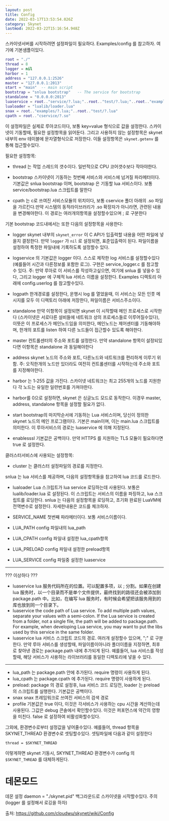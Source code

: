 ```yaml
---
layout: post
title: Config
date: 2022-03-17T13:53:54.026Z
category: Skynet
lastmod: 2022-03-22T15:16:54.948Z
---
```


스카이넷서버를 시작하려면 설정파일이 필요하다. Examples/config 를 참고하자. 여기에 기본샘플이있다.

```lua
root = "./"
thread = 8
logger = nil
harbor = 1
address = "127.0.0.1:2526"
master = "127.0.0.1:2013"
start = "main"	-- main script
bootstrap = "snlua bootstrap"	-- The service for bootstrap
standalone = "0.0.0.0:2013"
luaservice = root.."service/?.lua;"..root.."test/?.lua;"..root.."examples/?.lua"
lualoader = "lualib/loader.lua"
snax = root.."examples/?.lua;"..root.."test/?.lua"
cpath = root.."cservice/?.so"
```

이 설정파일은 실제로 루아코드이다, 보통 key=value 형식으로 값을 설정한다. 스카이넷이 기동할때, 필요한 설정항목을 읽어둔다. 그리고 사용하지 않는 설정항목은 skynet 내부의 env 테이블에 문자열형식으로 저장한다. 이들 설정항목은 `skynet.getenv` 를 통해 접근할수있다.

필요한 설정항목:

* thread 는 작업 스레드의 갯수이다. 일반적으로 CPU 코어갯수보다 작아야한다.

* bootstrap 스카이넷이 기동하는 첫번째 서비스와 서비스에 넘겨질 파라메터이다. 기본값은 snlua bootstrap 이며, bootstrap 은 기동할 lua 서비스이다. 보통 service/bootstrap.lua 스크립트를 말한다

* cpath 는 c로 쓰여진 서비스모듈의 위치이다, 보통 cservice 폴더 아래의 .so 파일을 가르킨다.만약 시스템의 동적라이브러리가 .so 확장자가 아니라면, 관련된 내용을 변경해야한다. 이 경로는 여러개의항목을 설정할수있으며 ; 로 구분한다

기본 bootstrap 코드내에서는 또한 다음의 설정항목을 사용한다:

* logger skynet 내부의 `skynet_error` 이 C API가 입출력할 내용을 어떤 파일에 넣을지 결정한다. 만약 `logger` 가 `nil` 로 설정되면, 표준입출력이 된다. 파일이름을 설정하여 특정한 파일내에 기록하도록 설정할수 있다.

* logservice 의 기본값은 logger 이다. 스스로 제작한 log 서비스를 설정할수있다(예를들어 시간과 다른정보를 포함한 로그). 구현은 service_logger.c 를 참고할 수 있다. 주: 만약 루아로 이 서비스를 작성하고싶으면, 여기에 snlua 를 넣을수 있다, 그리고 logger 에 구체적 lua 서비스 이름을 설정한다. Examples 디렉토리 아래에 config.userlog 를 참고할수있다.

* logpath 한개경로를 설정한다, 운행시 log 를 열었을때, 이 서비스는 모든 인풋 메시지를 모두 이 디렉토리 아래에 저장한다, 파일이름은 서비스주소이다.

* standalone 만약 이항목이 설정되면 skynet 이 시작할때 메인 프로세스로 시작한다 (스카이넷은 서로다른 설비들에 네트워크 상의 프로세스들로 이루어질수있다), 이뜻은 이 프로세스가 메인노드임을 의미한다, 메인노드는 제어센터를 기동해야하며, 한개의 포트를 listen 하여 다른 노드들이 접근할수 있도록 해야한다.

* master 컨트롤센터의 주소와 포트를 설정한다. 만약 standalone 항목이 설정되있다면 이항목은 standalone 과 동일해야한다

* address skynet 노드의 주소와 포트,  다른노드와 네트워크를 편리하게 이루기 위함. 주: 오직한개의 노드만 있더라도 여전히 컨트롤센터를 시작하는데 주소와 포트를 지정해야한다.

* harbor 는 1-255 값을 가진다.  스카이넷 네트워크는 최고 255개의 노드를 지원한다 각 노드는 유일한 일련번호를 가져야한다.

* harbor를 0으로 설정하면, skynet 은 싱글노드 모드로 동작한다. 이경우 master, address, standalone 항목을 설정할 필요가 없다.

* start bootstrap의 마지막순서에 기동하는 Lua 서비스이며, 당신이 정의한 skynet 노드의 메인 프로그램이다. 기본은 main이며, 이는 main.lua 스크립트를 의미한다. 이 루아서비스의 경로는 luaservice 에 의해 지정된다.

* enablesssl 기본값은 공백이다. 만약 HTTPS 를 지원하는 TLS 모듈이 필요하다면 true 로 설정한다.

클러스터서비스에 사용되는 설정항목:

* cluster 는 클러스터 설정파일의 경로를 지정한다.

snlua 는 lua 서비스를 제공하며, 다음의 설정항목들을 참고하여 lua 코드를 로드한다.

* lualoader Lua 스크립트가 lua service 로딩하는데 사용된다. 보통은 lualib/loader.lua 로 설정된다. 이 스크립트는 서비스의 이름을 파징하고, lua 스크립트를 로딩한다. snlua 는 다음의 설정항목을 로딩하고,  초기화 완료된 LuaVM에 전역변수로 설정한다. 자세한내용은 코드를 체크하자.

* SERVICE_NAME 첫번째 파라메터이다. 보통 서비스이름이다.
* LUA_PATH config 파일내의 lua_path 
* LUA_CPATH config 파일내 설정한 lua_cpath항목
* LUA_PRELOAD config 파일내 설정한 preload항목
* LUA_SERVICE config 파일중 설정한 luaservice

---

??? 이상하다 ???
* luaservice lua 服务代码所在的位置。可以配置多项，以 ; 分割。如果在创建 lua 服务时，以一个目录而不是单个文件提供，最终找到的路径还会被添加到 package.path 中。比如，在编写 lua 服务时，有时候会希望把该服务用到的库也放到同一个目录下。  
* luaservice the code path of Lua service. To add multiple path values, separate your values with a semi-colon. If the Lua service is created from a folder, not a single file, the path will be added to package.path. For example, when developing Lua service, you may want to put the libs used by this service in the same folder.  
* luaservice lua 서비스 스크립트 코드의 경로. 여러개 설정할수 있으며, ";" 로 구분한다. 만약 루아 서비스를 생성할때, 파일이름이아니라 폴더이름을 지정하면, 최후로 찾아낸 경로는 package.path 내에 추가되게 된다. 예를들어, lua 서비스를 작성할때, 해당 서비스가 사용하는 라이브러리를 동일한 디렉토리에 넣을 수 있다.  


---


* lua_path 는 package.path 안에 추가된다. require 명령이 사용하게 된다.
* lua_cpath 는 package.cpath 에 추가된다. require 명령이 사용하게 된다.
* preload: package 의 경로 설정후, lua 서비스 코드 로딩전, loader 는 preload 의 스크립트를 실행한다. 기본값은 공백이다.
* snax snax 프레임워크로 쓰여진 서비스의 검색 경로
* profile 기본값은 true 이다, 이것은 각서비스가 사용하는 cpu 시간을 계산하는데 사용된다. 그값은 debug 콘솔에서 확인할수있다. 이것은 퍼포먼스에 약간의 영향을 미친다. false 로 설정하여 비활성화할수있다.


그외에,  환경변수로부터 설정값을 넣어줄수있다. 예를들어, thread 항목을 SKYNET_THREAD 환경변수로 셋팅할수있다. 셋팅파일에 다음과 같이 설정한다
```
thread = $SKYNET_THREAD
```

이렇게하면 skynet 기동시, SKYNET_THREAD 환경변수가 config 의 `$SKYNET_THREAD` 를 대체하게된다.

# 데몬모드

데몬 설정 daemon = "./skynet.pid"  백그라운드로 스카이넷을 시작할수있다. 주의(logger 를 설정해서 로깅을 하자)


출처: <https://github.com/cloudwu/skynet/wiki/Config> 
